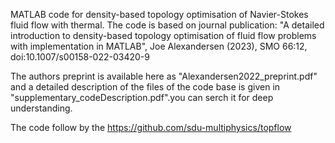 MATLAB code for density-based topology optimisation of Navier-Stokes fluid flow with thermal. The code is based on journal publication: "A detailed introduction to density-based topology optimisation of fluid flow problems with implementation in MATLAB", Joe Alexandersen (2023), SMO 66:12, doi:10.1007/s00158-022-03420-9

The authors preprint is available here as "Alexandersen2022_preprint.pdf" and a detailed description of the files of the code base is given in "supplementary_codeDescription.pdf".you can serch it for deep understanding.

The code follow by the https://github.com/sdu-multiphysics/topflow
